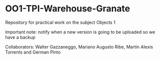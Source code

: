 # OO1-TPI-Warehouse-Granate
Repository for practical work on the subject Objects 1

Important note: notify when a new version is going to be uploaded so we have a backup

Collaborators: Walter Gazzaneggo, Mariano Augusto Ribe, Martin Alexis Torrents and German Pinto
